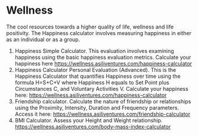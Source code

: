 # Wellness
The cool resources towards a higher quality of life, wellness and life positivity.
The Happiness calculator involves measuring happiness in either as an individual or as a group.
1. Happiness Simple Calculator. This evaluation involves examining happiness using the basic happiness evaluation metrics. Calculate your happiness here https://wellness.asiliventures.com/happiness-calculator
2. Happiness Calculator Personal Evaluation (Advanced). This is the Happiness Calculator that quantifies Happiness over time using the formula H=S+C+V where Happiness H equals to Set Point plus Circumstances C, and Voluntary Activities V. Calculate your happiness here: https://wellness.asiliventures.com/happiness-calculator
3. Friendship calculator. Calculate the nature of friendship or relationships using the Proximity, Intensity, Duration and Frequency parameters. Access it here: https://wellness.asiliventures.com/friendship-calculator
4. BMI Calculator. Assess your Height and Weight relationship. https://wellness.asiliventures.com/body-mass-index-calculator
